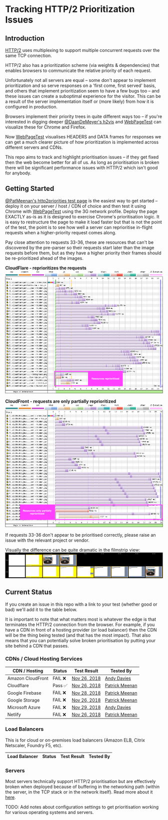 
# Tracking HTTP/2 Prioritization Issues

## Introduction

[HTTP/2](https://datatracker.ietf.org/doc/rfc7540/) uses multiplexing to support multiple concurrent requests over the same TCP connection.

HTTP/2 also has a prioritization scheme (via weights & dependencies) that enables browsers to communicate the relative priority of each request.

Unfortunately not all servers are equal – some don't appear to implement prioritization and so serve responses on a 'first come, first served' basis, and others that implement prioritization seem to have a few bugs too – and these issues can create a suboptimal experience for the visitor. This can be a result of the server implementation itself or (more likely) from how it is configured in production.

Browsers implement their priority trees in quite different ways too – if you're interested in digging deeper [@DaanDeMeyer's h2vis](https://github.com/DaanDeMeyer/h2vis) and [WebPageTest](https://www.webpagetest.org/) can visualize these for Chrome and Firefox.

Now [WebPageTest](https://www.webpagetest.org) visualises HEADERS and DATA frames for responses we can get a much clearer picture of how prioritization is implemented across different servers and CDNs.

This repo aims to track and highlight prioritisation issues – if they get fixed then the web become better for all of us. As long as prioritisation is broken there will be significant performance issues with HTTP/2 which isn't good for anybody.

## Getting Started

[@PatMeenan's http2priorities test page](https://github.com/pmeenan/http2priorities) is the easiest way to get started – deploy it on your server / host / CDN of choice and then test it using Chrome with [WebPageTest](https://www.webpagetest.org/) using the 3G network profile. Deploy the page EXACTLY as-is as it is designed to exercise Chrome's prioritisation logic. It is easy to restructure the page to make it load faster but that is not the point of the test, the point is to see how well a server can reprioritise in-flight requests when a higher-priority request comes along.

Pay close attention to requests 33-36, these are resources that can't be discovered by the pre-parser so their requests start later than the image requests before them, but as they have a higher priority their frames should be re-prioritized ahead of the images.

**CloudFlare - reprioritizes the requests**
![Waterfall with important resources being reprioritised](images/cloudflare.png)

**CloudFront - requests are only partially reprioritized**
![Waterfall with important resources being reprioritised](images/cloudfront.png)

If requests 33-36 don't appear to be prioritised correctly, please raise an issue with the relevant project or vendor.

Visually the difference can be quite dramatic in the filmstrip view:
![Waterfall with important resources being reprioritised](images/filmstrip.png)


## Current Status

If you create an issue in this repo with a link to your test (whether good or bad) we'll add it to the table below.

It is important to note that what matters most is whatever the edge is that terminates the HTTP/2 connection from the browser. For example, if you have a CDN in front of a hosting provider (or load balancer) then the CDN will be the thing being tested (and that has the most impact). That also means that you can potentially solve broken prioritisation by putting your site behind a CDN that passes.


### CDNs / Cloud Hosting Services

| CDN / Hosting     | Status        | Test Result                                                                                    | Tested By 
| ----------------- | ------------- | ---------------------------------------------------------------------------------------------- | -----------
| Amazon CloudFront | FAIL &#10060; | [Nov 26, 2018](https://www.webpagetest.org/result/181126_05_fafd92c1036649029f5392851e0234c2/) | [Andy Davies](https://twitter.com/AndyDavies)
| Cloudflare        | Pass &#9989;  | [Nov 26, 2018](https://www.webpagetest.org/result/181126_G7_3abfb12925925f8debe527c779c46dfe/) | [Patrick Meenan](https://twitter.com/patmeenan)
| Google Firebase   | FAIL &#10060; | [Nov 28, 2018](https://www.webpagetest.org/result/181128_PA_9c3c428698111b81df1cc6eef2e0520c/) | [Patrick Meenan](https://twitter.com/patmeenan)
| Google Storage    | FAIL &#10060; | [Nov 26, 2018](https://www.webpagetest.org/result/181126_XF_361c1789d782990b27a0141e838694bf/) | [Patrick Meenan](https://twitter.com/patmeenan)
| Microsoft Azure   | FAIL &#10060; | [Nov 29, 2018](https://www.webpagetest.org/result/181129_31_90c38d46fe43105554bbcb05dcb25378/) | [Andy Davies](https://twitter.com/AndyDavies)
| Netlify           | FAIL &#10060; | [Nov 26, 2018](https://www.webpagetest.org/result/181126_05_fafd92c1036649029f5392851e0234c2/) | [Patrick Meenan](https://twitter.com/patmeenan)


### Load Balancers

This is for cloud or on-premises load balancers (Amazon ELB, Citrix Netscaler, Foundry F5, etc).

| Load Balancer     | Status        | Test Result                                                                                    | Tested By 
| ----------------- | ------------- | ---------------------------------------------------------------------------------------------- | -----------

### Servers

Most servers technically support HTTP/2 prioritisation but are effectively broken when deployed because of buffering in the networking path (within the server, in the TCP stack or in the network itself). Read more about it [here](https://blog.cloudflare.com/http-2-prioritization-with-nginx/).

TODO: Add notes about configuration settings to get prioritisation working for various operating systems and servers.